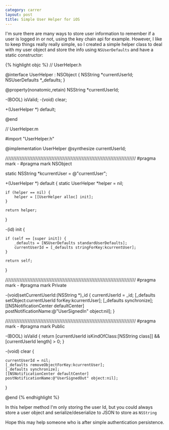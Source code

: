 ```yaml
---
category: carrer
layout: post
title: Simple User Helper for iOS
---
```


I'm sure there are many ways to store user information to remember if a user is logged in or not, using the key chain api for example. However, I like to keep things really really simple, so I created a simple helper class to deal with my user object and store the info using `NSUserDefaults` and have a static constructor:

{% highlight objc %}
// UserHelper.h
	
@interface UserHelper : NSObject {
	NSString *currentUserId;
	NSUserDefaults *_defaults;
}

@property(nonatomic,retain) NSString *currentUserId;

-(BOOL) isValid;
-(void) clear;

+(UserHelper *) default;

@end
	
// UserHelper.m
	
#import "UserHelper.h"

@implementation UserHelper
@synthesize currentUserId;

//////////////////////////////////////////////////////////////////////////////////
#pragma mark -
#pragma mark NSObject

static NSString *kcurrentUser = @"currentUser";

+(UserHelper *) default {
	static UserHelper *helper = nil;

	if (helper == nil) {
		helper = [[UserHelper alloc] init];
	}

	return helper;
}

-(id) init {

	if (self == [super init]) {
		_defaults = [NSUserDefaults standardUserDefaults];
		currentUserId = [_defaults stringForKey:kcurrentUser];
	}

	return self;
}

//////////////////////////////////////////////////////////////////////////////////
#pragma mark -
#pragma mark Private

-(void)setCurrentUserId:(NSString *)_id {
	currentUserId = _id;
	[_defaults setObject:currentUserId forKey:kcurrentUser];
	[_defaults synchronize];
	[[NSNotificationCenter defaultCenter] postNotificationName:@"UserSignedIn" object:nil];
}

//////////////////////////////////////////////////////////////////////////////////
#pragma mark -
#pragma mark Public

-(BOOL) isValid {
	return [currentUserId isKindOfClass:[NSString class]] && [currentUserId length] > 0;
}

-(void) clear {

	currentUserId = nil;
	[_defaults removeObjectForKey:kcurrentUser];
	[_defaults synchronize];
	[[NSNotificationCenter defaultCenter] postNotificationName:@"UserSignedOut" object:nil];
}

@end
{% endhighlight %}
	
In this helper method I'm only storing the user Id, but you could always store a user object and serialize/deserialize to JSON to store as `NSString`

Hope this may help someone who is after simple authentication persistence. 

